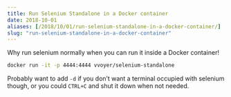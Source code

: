 ```yaml
---
title: Run Selenium Standalone in a Docker container
date: 2018-10-01
aliases: [/2018/10/01/run-selenium-standalone-in-a-docker-container/]
slug: "run-selenium-standalone-in-a-docker-container"
---
```


Why run selenium normally when you can run it inside a Docker container!

```bash
docker run -it -p 4444:4444 vvoyer/selenium-standalone
```

Probably want to add `-d` if you don&#8217;t want a terminal occupied with selenium though, or you could `CTRL+C` and shut it down when not needed.
